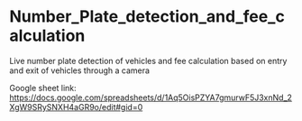 # Number_Plate_detection_and_fee_calculation
Live number plate detection of vehicles and fee calculation based on entry and exit of vehicles through a camera

Google sheet link: 
https://docs.google.com/spreadsheets/d/1Aq5OisPZYA7gmurwF5J3xnNd_2XgW9SRySNXH4aGR9o/edit#gid=0
